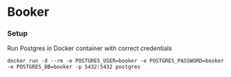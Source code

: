 # Booker


### Setup

Run Postgres in Docker container with correct credentials

`docker run -d --rm -e POSTGRES_USER=booker -e POSTGRES_PASSWORD=booker -e POSTGRES_DB=booker -p 5432:5432 postgres`
